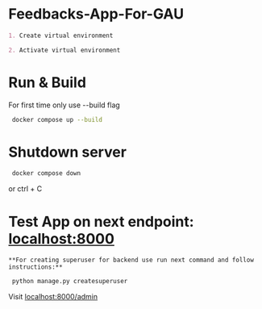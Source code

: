 # Feedbacks-App-For-GAU

```markdown
1. Create virtual environment

2. Activate virtual environment

```

# Run & Build

For first time only use --build flag

```sh
 docker compose up --build

```

# Shutdown server

```sh
 docker compose down

```

or ctrl + C

# Test App on next endpoint: [localhost:8000]()

```
**For creating superuser for backend use run next command and follow instructions:**
```
```sh
 python manage.py createsuperuser
```

Visit [localhost:8000/admin]()
